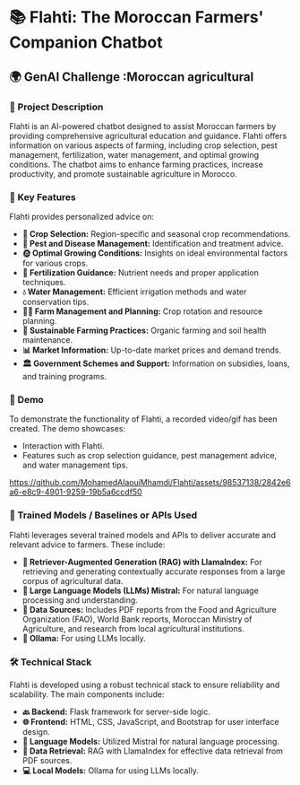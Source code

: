 # 📚 Flahti: The Moroccan Farmers' Companion Chatbot

## 🌍 GenAI Challenge :Moroccan agricultural
### 📖 Project Description
Flahti is an AI-powered chatbot designed to assist Moroccan farmers by providing comprehensive agricultural education and guidance. Flahti offers information on various aspects of farming, including crop selection, pest management, fertilization, water management, and optimal growing conditions. The chatbot aims to enhance farming practices, increase productivity, and promote sustainable agriculture in Morocco.

### 🌿 Key Features
Flahti provides personalized advice on:

- **🌾 Crop Selection:** Region-specific and seasonal crop recommendations.
- **🐛 Pest and Disease Management:** Identification and treatment advice.
- **🌞 Optimal Growing Conditions:** Insights on ideal environmental factors for various crops.
- **🌱 Fertilization Guidance:** Nutrient needs and proper application techniques.
- **💧 Water Management:** Efficient irrigation methods and water conservation tips.
- **🧑‍🌾 Farm Management and Planning:** Crop rotation and resource planning.
- **🌱 Sustainable Farming Practices:** Organic farming and soil health maintenance.
- **📊 Market Information:** Up-to-date market prices and demand trends.
- **🏛️ Government Schemes and Support:** Information on subsidies, loans, and training programs.


### 🎥 Demo
To demonstrate the functionality of Flahti, a recorded video/gif has been created. The demo showcases:

- Interaction with Flahti.
- Features such as crop selection guidance, pest management advice, and water management tips.

https://github.com/MohamedAlaouiMhamdi/Flahti/assets/98537138/2842e6a6-e8c9-4901-9259-19b5a6ccdf50



### 🤖 Trained Models / Baselines or APIs Used
Flahti leverages several trained models and APIs to deliver accurate and relevant advice to farmers. These include:

- **📝 Retriever-Augmented Generation (RAG) with LlamaIndex:** For retrieving and generating contextually accurate responses from a large corpus of agricultural data.
- **🧠 Large Language Models (LLMs) Mistral:** For natural language processing and understanding.
- **📄 Data Sources:** Includes PDF reports from the Food and Agriculture Organization (FAO), World Bank reports, Moroccan Ministry of Agriculture, and research from local agricultural institutions.
- **🦙 Ollama:** For using LLMs locally.



### 🛠️ Technical Stack
Flahti is developed using a robust technical stack to ensure reliability and scalability. The main components include:

- **🔙 Backend:** Flask framework for server-side logic.
- **🌐 Frontend:** HTML, CSS, JavaScript, and Bootstrap for user interface design.
- **🧠 Language Models:** Utilized Mistral for natural language processing.
- **📄 Data Retrieval:** RAG with LlamaIndex for effective data retrieval from PDF sources.
- **💻 Local Models:** Ollama for using LLMs locally.

